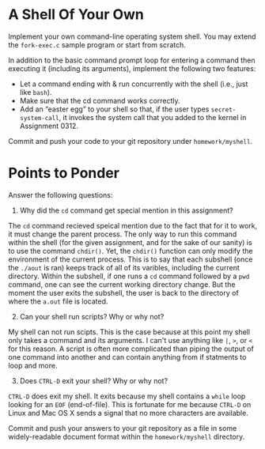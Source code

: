 # A Shell Of Your Own

Implement your own command-line operating system shell. You may extend the `fork-exec.c` sample program or start from scratch.

In addition to the basic command prompt loop for entering a command then executing it (including its arguments), implement the following two features:

* Let a command ending with & run concurrently with the shell (i.e., just like `bash`).
* Make sure that the cd command works correctly.
* Add an “easter egg” to your shell so that, if the user types `secret-system-call`, it invokes the system call that you added to the kernel in Assignment 0312.

Commit and push your code to your git repository under `homework/myshell`.

# Points to Ponder

Answer the following questions:

1. Why did the `cd` command get special mention in this assignment?

The `cd` command recieved speical mention due to the fact that for it to work, it must change the parent process. The only way to run this command within the shell (for the given assignment, and for the sake of our sanity) is to use the command `chdir()`. Yet, the `chdir()` function can only modify the environment of the current process. This is to say that each subshell (once the `./aout` is ran) keeps track of all of its varibles, including the current directory. Within the subshell, if one runs a `cd` command followed by a `pwd` command, one can see the current working directory change. But the moment the user exits the subshell, the user is back to the directory of where the `a.out` file is located.

2. Can your shell run scripts? Why or why not?

My shell can not run scipts. This is the case because at this point my shell only takes a command and its arguments. I can't use anything like `|`, `>`, or `<` for this reason. A script is often more complicated than piping the output of one command into another and can contain anything from if statments to loop and more.

3. Does `CTRL-D` exit your shell? Why or why not?

`CTRL-D` does exit my shell. It exits because my shell contains a `while` loop looking for an `EOF` (end-of-file). This is fortunate for me because `CTRL-D` on Linux and Mac OS X sends a signal that no more characters are available.

Commit and push your answers to your git repository as a file in some widely-readable document format within the `homework/myshell` directory.